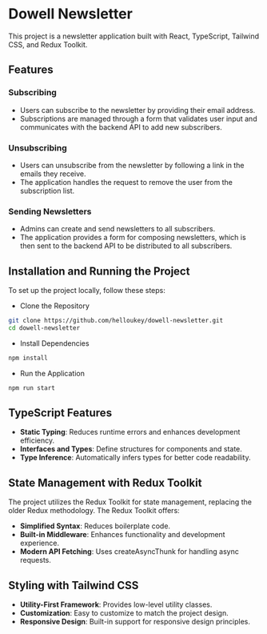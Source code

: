# Dowell Newsletter

This project is a newsletter application built with React, TypeScript, Tailwind CSS, and Redux Toolkit.

## Features

### Subscribing

- Users can subscribe to the newsletter by providing their email address.
- Subscriptions are managed through a form that validates user input and communicates with the backend API to add new subscribers.

### Unsubscribing

- Users can unsubscribe from the newsletter by following a link in the emails they receive.
- The application handles the request to remove the user from the subscription list.

### Sending Newsletters

- Admins can create and send newsletters to all subscribers.
- The application provides a form for composing newsletters, which is then sent to the backend API to be distributed to all subscribers.

## Installation and Running the Project

To set up the project locally, follow these steps:

- Clone the Repository

```bash
git clone https://github.com/helloukey/dowell-newsletter.git
cd dowell-newsletter
```

- Install Dependencies

```bash
npm install
```

- Run the Application

```bash
npm run start
```

## TypeScript Features

- **Static Typing**: Reduces runtime errors and enhances development efficiency.
- **Interfaces and Types**: Define structures for components and state.
- **Type Inference**: Automatically infers types for better code readability.

## State Management with Redux Toolkit

The project utilizes the Redux Toolkit for state management, replacing the older Redux methodology. The Redux Toolkit offers:

- **Simplified Syntax**: Reduces boilerplate code.
- **Built-in Middleware**: Enhances functionality and development experience.
- **Modern API Fetching**: Uses createAsyncThunk for handling async requests.

## Styling with Tailwind CSS

- **Utility-First Framework**: Provides low-level utility classes.
- **Customization**: Easy to customize to match the project design.
- **Responsive Design**: Built-in support for responsive design principles.
